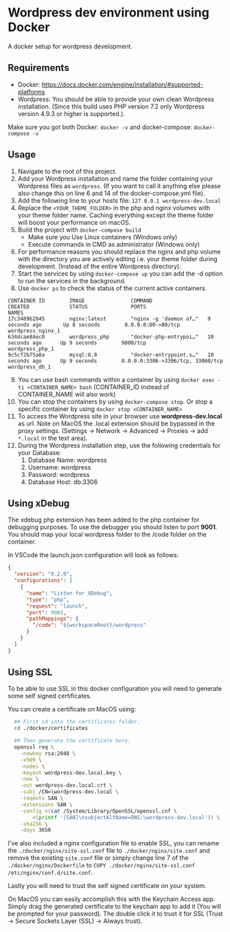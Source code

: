# Wordpress dev environment using Docker

A docker setup for wordpress development.

## Requirements

- Docker: https://docs.docker.com/engine/installation/#supported-platforms
- Wordpress: You should be able to provide your own clean Wordpress installation. (Since this build uses PHP version 7.2 only Wordpress version 4.9.3 or higher is supported.).

Make sure you got both Docker: `docker -v` and docker-compose: `docker-compose -v`

## Usage

1. Navigate to the root of this project.
2. Add your Wordpress installation and name the folder containing your Wordpress files as `wordpress`. (If you want to call it anything else please also change this on line 6 and 14 of the docker-compose.yml file).
3. Add the following line to your hosts file: `127.0.0.1 wordpress-dev.local`
4. Replace the `<YOUR_THEME_FOLDER>` in the php and nginx volumes with your theme folder name. Caching everything except the theme folder will boost your performance on macOS.
5. Build the project with `docker-compose build`
   - Make sure you Use Linux containers (Windows only)
   - Execute commands in CMD as administrator (Windows only)
6. For performance reasons you should replace the nginx and php volume with the directory you are actively editing i.e. your theme folder during development. (Instead of the entire Wordpress directory).
7. Start the services by using `docker-compose up` you can add the -d option to run the services in the background.
8. Use `docker ps` to check the status of the current active containers.

```text
CONTAINER ID        IMAGE               COMMAND                  CREATED             STATUS              PORTS                               NAMES
17c3489b2845        nginx:latest        "nginx -g 'daemon of…"   9 seconds ago       Up 8 seconds        0.0.0.0:80->80/tcp                  wordpress_nginx_1
634dcae84ec0        wordpress_php       "docker-php-entrypoi…"   10 seconds ago      Up 9 seconds        9000/tcp                            wordpress_php_1
9c5cf2b75a8a        mysql:8.0           "docker-entrypoint.s…"   10 seconds ago      Up 9 seconds        0.0.0.0:3306->3306/tcp, 33060/tcp   wordpress_db_1
```

9. You can use bash commands within a container by using `docker exec -ti <CONTAINER_NAME> bash` (CONTAINER_ID instead of CONTAINER_NAME will also work)
10. You can stop the containers by using `docker-compose stop`. Or stop a specific container by using `docker stop <CONTAINER_NAME>`
11. To access the Wordpress site in your browser use **wordpress-dev.local** as url. Note on MacOS the .local extension should be bypassed in the proxy settings. (Settings -> Network -> Advanced -> Proxies -> add `*.local` in the text area).
12. During the Wordpress installation step, use the following credentials for your Database:
    1. Database Name: wordpress
    2. Username: wordpress
    3. Password: wordpress
    4. Database Host: db:3306

## Using xDebug

The xdebug php extension has been added to the php container for debugging purposes. To use the debugger you should listen to port **9001**. You should map your local wordpress folder to the /code folder on the container.

In VSCode the launch.json configuration will look as follows:

```json
{
  "version": "0.2.0",
  "configurations": [
    {
      "name": "Listen for XDebug",
      "type": "php",
      "request": "launch",
      "port": 9001,
      "pathMappings": {
        "/code": "${workspaceRoot}/wordpress"
      }
    }
  ]
}
```

## Using SSL

To be able to use SSL in this docker configuration you will need to generate some self signed certificates.

You can create a certificate on MacOS using:

```bash
  ## First cd into the certificates folder.
  cd ./docker/certificates

  ## Then generate the certificate here.
  openssl req \
    -newkey rsa:2048 \
    -x509 \
    -nodes \
    -keyout wordpress-dev.local.key \
    -new \
    -out wordpress-dev.local.crt \
    -subj /CN=\wordpress-dev.local \
    -reqexts SAN \
    -extensions SAN \
    -config <(cat /System/Library/OpenSSL/openssl.cnf \
        <(printf '[SAN]\nsubjectAltName=DNS:\wordpress-dev.local')) \
    -sha256 \
    -days 3650
```

I've also included a nginx configuration file to enable SSL, you can rename the `./docker/nginx/site-ssl.conf` file to `./docker/nginx/site.conf` and remove the existing `site.conf` file or simply change line 7 of the `./docker/nginx/Dockerfile` to `COPY ./docker/nginx/site-ssl.conf /etc/nginx/conf.d/site.conf`.

Lastly you will need to trust the self signed certificate on your system.

On MacOS you can easily accomplish this with the Keychain Access app. Simply drag the generated certificate to the keychain app to add it (You will be prompted for your password). The double click it to trust it for SSL (Trust -> Secure Sockets Layer (SSL) -> Always trust).
